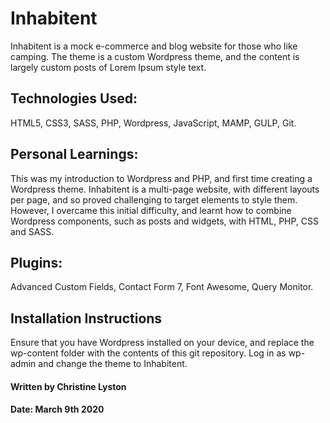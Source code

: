 # Inhabitent

Inhabitent is a mock e-commerce and blog website for those who like camping. The theme is a custom Wordpress theme, and the content is largely custom posts of Lorem Ipsum style text.

## Technologies Used:

HTML5, CSS3, SASS, PHP, Wordpress, JavaScript, MAMP, GULP, Git.

## Personal Learnings:

This was my introduction to Wordpress and PHP, and first time creating a Wordpress theme. Inhabitent is a multi-page website, with different layouts per page, and so proved challenging to target elements to style them. However, I overcame this initial difficulty, and learnt how to combine Wordpress components, such as posts and widgets, with HTML, PHP, CSS and SASS.

## Plugins:

Advanced Custom Fields, Contact Form 7, Font Awesome, Query Monitor.

## Installation Instructions

Ensure that you have Wordpress installed on your device, and replace the wp-content folder with the contents of this git repository. Log in as wp-admin and change the theme to Inhabitent.

#### Written by Christine Lyston
#### Date: March 9th 2020